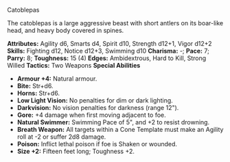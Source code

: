 Catoblepas

The catoblepas is a large aggressive beast with short antlers on its
boar-like head, and heavy body covered in spines.

**Attributes:** Agility d6, Smarts d4, Spirit d10, Strength d12+1, Vigor
d12+2
**Skills:** Fighting d12, Notice d12+3, Swimming d10
**Charisma:** -; **Pace:** 7; **Parry:** 8; **Toughness:** 15 (4)
**Edges:** Ambidextrous, Hard to Kill, Strong Willed
**Tactics:** Two Weapons
**Special Abilities**
- **Armour +4:** Natural armour.
- **Bite:** Str+d6.
- **Horns:** Str+d6.
- **Low Light Vision:** No penalties for dim or dark lighting.
- **Darkvision:** No vision penalties for darkness (range 12").
- **Gore:** +4 damage when first moving adjacent to foe.
- **Natural Swimmer:** Swimming Pace of 5", and +2 to resist drowning.
- **Breath Weapon:** All targets within a Cone Template must make an
Agility roll at -2 or suffer 2d8 damage.
- **Poison:** Inflict lethal poison if foe is Shaken or wounded.
- **Size +2:** Fifteen feet long; Toughness +2.

